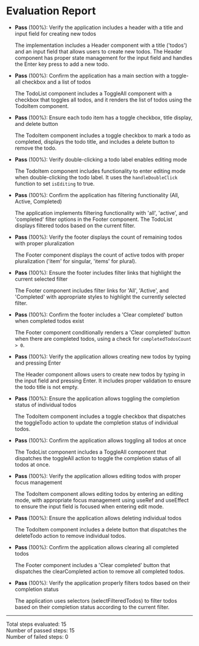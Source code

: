 # Evaluation Report

- **Pass** (100%): Verify the application includes a header with a title and input field for creating new todos
  
  The implementation includes a Header component with a title ('todos') and an input field that allows users to create new todos. The Header component has proper state management for the input field and handles the Enter key press to add a new todo.

- **Pass** (100%): Confirm the application has a main section with a toggle-all checkbox and a list of todos
  
  The TodoList component includes a ToggleAll component with a checkbox that toggles all todos, and it renders the list of todos using the TodoItem component.

- **Pass** (100%): Ensure each todo item has a toggle checkbox, title display, and delete button
  
  The TodoItem component includes a toggle checkbox to mark a todo as completed, displays the todo title, and includes a delete button to remove the todo.

- **Pass** (100%): Verify double-clicking a todo label enables editing mode
  
  The TodoItem component includes functionality to enter editing mode when double-clicking the todo label. It uses the `handleDoubleClick` function to set `isEditing` to true.

- **Pass** (100%): Confirm the application has filtering functionality (All, Active, Completed)
  
  The application implements filtering functionality with 'all', 'active', and 'completed' filter options in the Footer component. The TodoList displays filtered todos based on the current filter.

- **Pass** (100%): Verify the footer displays the count of remaining todos with proper pluralization
  
  The Footer component displays the count of active todos with proper pluralization ('item' for singular, 'items' for plural).

- **Pass** (100%): Ensure the footer includes filter links that highlight the current selected filter
  
  The Footer component includes filter links for 'All', 'Active', and 'Completed' with appropriate styles to highlight the currently selected filter.

- **Pass** (100%): Confirm the footer includes a 'Clear completed' button when completed todos exist
  
  The Footer component conditionally renders a 'Clear completed' button when there are completed todos, using a check for `completedTodosCount > 0`.

- **Pass** (100%): Verify the application allows creating new todos by typing and pressing Enter
  
  The Header component allows users to create new todos by typing in the input field and pressing Enter. It includes proper validation to ensure the todo title is not empty.

- **Pass** (100%): Ensure the application allows toggling the completion status of individual todos
  
  The TodoItem component includes a toggle checkbox that dispatches the toggleTodo action to update the completion status of individual todos.

- **Pass** (100%): Confirm the application allows toggling all todos at once
  
  The TodoList component includes a ToggleAll component that dispatches the toggleAll action to toggle the completion status of all todos at once.

- **Pass** (100%): Verify the application allows editing todos with proper focus management
  
  The TodoItem component allows editing todos by entering an editing mode, with appropriate focus management using useRef and useEffect to ensure the input field is focused when entering edit mode.

- **Pass** (100%): Ensure the application allows deleting individual todos
  
  The TodoItem component includes a delete button that dispatches the deleteTodo action to remove individual todos.

- **Pass** (100%): Confirm the application allows clearing all completed todos
  
  The Footer component includes a 'Clear completed' button that dispatches the clearCompleted action to remove all completed todos.

- **Pass** (100%): Verify the application properly filters todos based on their completion status
  
  The application uses selectors (selectFilteredTodos) to filter todos based on their completion status according to the current filter.

---

Total steps evaluated: 15  
Number of passed steps: 15  
Number of failed steps: 0
